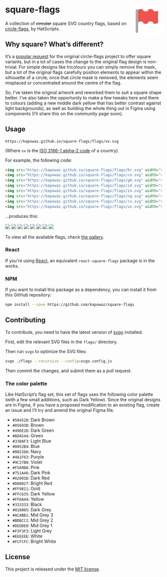 # square-flags <img src="logo.svg" alt="square-flags animated logo" align="right">

A collection of ~~circular~~ square SVG country flags, based on
[circle-flags][circle-flags], by HatScripts.

## Why square? What’s different?

It’s a [popular request][circle-flags-issues] for the original circle-flags
project to offer square variants, but in a lot of cases the change to the
original flag design is non-trivial. For simple designs like tricolours you can
simply remove the mask, but a lot of the original flags carefully position
elements to appear within the silhouette of a circle; once that circle mask is
removed, the elements seem misplaced or concentrated around the centre of the
flag.

So, I’ve taken the original artwork and reworked them to suit a square shape
better. I’ve also taken the opportunity to make a few tweaks here and there to
colours (adding a new middle dark yellow that has better contrast against light
backgrounds), as well as building the whole thing out in Figma using components
(I’ll share this on the community page soon).

## Usage

```text
https://kapowaz.github.io/square-flags/flags/xx.svg
```

(Where `xx` is the [ISO 3166-1 alpha-2 code][iso-3166-1] of a country).

For example, the following code:

```html
<img src="https://kapowaz.github.io/square-flags/flags/br.svg" width="48">
<img src="https://kapowaz.github.io/square-flags/flags/cn.svg" width="48">
<img src="https://kapowaz.github.io/square-flags/flags/gb.svg" width="48">
<img src="https://kapowaz.github.io/square-flags/flags/id.svg" width="48">
<img src="https://kapowaz.github.io/square-flags/flags/in.svg" width="48">
<img src="https://kapowaz.github.io/square-flags/flags/ng.svg" width="48">
<img src="https://kapowaz.github.io/square-flags/flags/ru.svg" width="48">
<img src="https://kapowaz.github.io/square-flags/flags/us.svg" width="48">
```

...produces this:<br/><br/>
<img src="https://kapowaz.github.io/square-flags/flags/br.svg" width="48">
<img src="https://kapowaz.github.io/square-flags/flags/cn.svg" width="48">
<img src="https://kapowaz.github.io/square-flags/flags/gb.svg" width="48">
<img src="https://kapowaz.github.io/square-flags/flags/id.svg" width="48">
<img src="https://kapowaz.github.io/square-flags/flags/in.svg" width="48">
<img src="https://kapowaz.github.io/square-flags/flags/ng.svg" width="48">
<img src="https://kapowaz.github.io/square-flags/flags/ru.svg" width="48">
<img src="https://kapowaz.github.io/square-flags/flags/us.svg" width="48">

To view all the available flags, check [the gallery][gallery].

### React

If you're using [React](https://reactjs.org), an equivalent `react-square-flags`
package is in the works.

### NPM

If you want to install this package as a dependency, you can install it from
this GitHub repository:

```sh
npm install --save https://github.com/kapowaz/square-flags
```

## Contributing

To contribute, you need to have the latest version of [svgo][svgo] installed.

First, edit the relevant SVG files in the `flags/` directory.

Then run `svgo` to optimize the SVG files:

```sh
svgo ./flags --recursive --config=svgo.config.js
```

Then commit the changes, and submit them as a pull request.

### The color palette

Like HatScript’s flag set, this set of flags uses the following color palette
(with a few small additions, such as Dark Yellow). Since the original designs
are in Figma, if you have a proposed modification to an existing flag, create an
issue and I’ll try and amend the original Figma file.

* `#584528`: Dark Brown
* `#85693D`: Brown
* `#496E2D`: Dark Green
* `#6DA544`: Green
* `#338AF3`: Light Blue
* `#0052B4`: Blue
* `#002266`: Navy
* `#4A1F63`: Purple
* `#9C27B0`: Violet
* `#F5A9B8`: Pink
* `#751A46`: Dark Pink
* `#A2001D`: Dark Red
* `#D80027`: Bright Red
* `#FF9811`: Gold
* `#FFC635`: Dark Yellow
* `#FFDA44`: Yellow
* `#333333`: Black
* `#818085`: Dark Grey
* `#ACABB1`: Mid Grey 3
* `#BDBCC1`: Mid Grey 2
* `#DEDDE0`: Mid Grey 1
* `#F3F3F3`: Light Grey
* `#EEEEEE`: White
* `#FCFCFC`: Bright White

## License

This project is released under the [MIT license](LICENSE.md).

[circle-flags]: https://github.com/HatScripts/circle-flags
[circle-flags-issues]: https://github.com/HatScripts/circle-flags/issues?q=is%3Aissue+is%3Aopen+square
[iso-3166-1]: https://www.iso.org/obp/ui/#search/code/
[gallery]: https://kapowaz.github.io/square-flags/gallery
[react]: https://reactjs.org
[svgo]: https://github.com/svg/svgo

